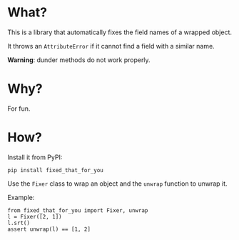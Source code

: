 # What?

This is a library that automatically fixes the field names of a wrapped object.

It throws an `AttributeError` if it cannot find a field with a similar name.

**Warning**: dunder methods do not work properly.

# Why?

For fun.

# How?

Install it from PyPI:

    pip install fixed_that_for_you

Use the `Fixer` class to wrap an object and the `unwrap` function to unwrap it.

Example:

    from fixed_that_for_you import Fixer, unwrap
    l = Fixer([2, 1])
    l.srt()
    assert unwrap(l) == [1, 2]
